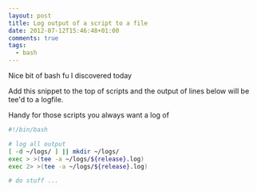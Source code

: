 ```yaml
---
layout: post
title: Log output of a script to a file
date: 2012-07-12T15:46:48+01:00
comments: true
tags:
  - bash
---
```


Nice bit of bash fu I discovered today

Add this snippet to the top of scripts and the output of lines below will be tee'd to a logfile.

Handy for those scripts you always want a log of

```bash
#!/bin/bash

# log all output
[ -d ~/logs/ ] || mkdir ~/logs/
exec > >(tee -a ~/logs/${release}.log)
exec 2> >(tee -a ~/logs/${release}.log)

# do stuff ...
```
